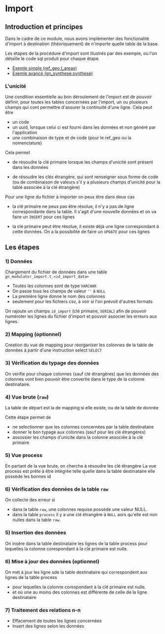 # Import


## Introduction et principes 

Dans le cadre de ce module, nous avons implémenter des fonctionalité d'import à destination (théoriquement) de n'importe quelle table de la base.

Les étapes de la procédure d'import sont illustrés par des exemple, où l'on détaille le code sql produit pour chaque étape.

- [Exemle simple (ref_geo.l_areas)](./import_exemple_simple_ref_geo_area.md)
- [Exemle avancé (gn_synthese.synthese)](./import_exemple_avance)

### L'unicité

Une condition essentielle au bon déroulement de l'import est de pouvoir définir, pour toutes les tables concernées par l'import, un ou plusieurs champs qui cont permettre d'assurer la continuité d'une ligne. Cela peut être
- un code
- un uuid, lorsque celui ci est fourni dans les données et non généré par l'application
- une combinaison de type et de code (pour le ref_geo ou la nomenclature)

Cela permet

- de résoudre la clé primaire lorsque les champs d'unicité sont présent dans les données

- de résoudre les clés étrangère, qui sont renseigner sous forme de code (ou de combinaison de valeurs s'il y a plusieurs champs d'unicité pour la tablé associée à la clé étrangère)

Pour une ligne du fichier à importer on peux être dans deux cas

- la clé primaire ne peux pas être résolue, il n'y a pas de ligne correspondante dans la table. Il s'agit d'une nouvelle données et on va faire un `INSERT` pour ces lignes

- la clé primaire peut être résolue, il existe déjà une ligne correspondant à cette données. On a la possibilité de faire un `UPDATE` pour ces lignes
## Les étapes

### 1) Données

Chargement du fichier de données dans une table `gn_modulator_import.t_<id_import_data>`
  - Toutes les colonnes sont de type `VARCHAR`
  - On passe tous les champs de valeur `''` à `NULL`
  - La première ligne donne le nom des colonnes
  - seulement pour les fichiers csv, à voir si l'on prévoit d'autres formats

On rajoute un champs `id_import` (clé primaire, `SERIAL`) afin de pouvoir numéroter les lignes du fichier d'import et pouvoir associer les erreurs aux lignes.
### 2) Mapping (optionnel)

Creation du vue de mapping pour réorganiser les colonnes de la table de données à partir d'une instruction select `SELECT`


### 3) Vérification du typage des données

On verifie pour chaque colonnes (sauf clé étrangères) que les données des colonnes  vont bien pouvoir être convertie dans le type de la colonne destinataire.

### 4) Vue brute (`raw`)

La table de départ est la de mapping si elle existe, ou de la table de donnée

Cette étape permet de
- ne selectionner que les colonnes concernées par la table destinataire
- donner le bon typage aux colonnes (sauf pour les clé étrangères)
- assossier les champs d'unicite dans la colonne associée à la clé primaire


### 5) Vue process

En partant de la vue brute, on cherche à résoudre les clé étrangère
La vue process est prête à être intégrée telle quelle dans la table destinataire elle possède les bonnes id



### 6) Vérification des données de la table `raw`

On collecte des erreur si
- dans la table `raw`, une colonnes requise possède une valeur NULL.
- dans la table `process` il y a une clé étrangère à `NULL` aors qu'elle est non nulles dans la table `raw`.

### 5) Insertion des données

On insère dans la table destinataire les lignes de la table process pour lequelles la colonne corespondant à la clé primaire est nulle.


### 6) Mise à jour des données (optionnel)

On met à jour les ligne sde la table destinataire qui correspondent aux lignes de la table process
- pour lequelles la colonne corespondant à la clé primaire est nulle.
- et où une au moins des colonnes est différente de celle de la ligne destinataire

### 7) Traitement des relations n-n

- Effacement de toutes les lignes concernées
- Insert des lignes selon les données